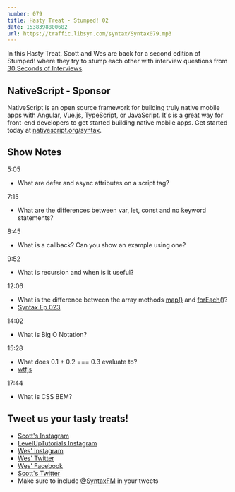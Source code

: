 ```yaml
---
number: 079
title: Hasty Treat - Stumped! 02
date: 1538398800682
url: https://traffic.libsyn.com/syntax/Syntax079.mp3
---
```


In this Hasty Treat, Scott and Wes are back for a second edition of Stumped! where they try to stump each other with interview questions from [30 Seconds of Interviews](https://30secondsofinterviews.org/). 

## NativeScript - Sponsor

NativeScript is an open source framework for building truly native mobile apps with Angular, Vue.js, TypeScript, or JavaScript. It's is a great way for front-end developers to get started building native mobile apps. Get started today at [nativescript.org/syntax](https://nativescript.org/syntax).

## Show Notes

5:05

* What are defer and async attributes on a script tag?

7:15 

* What are the differences between var, let, const and no keyword statements?

8:45 

* What is a callback? Can you show an example using one?

9:52 

* What is recursion and when is it useful?

12:06 

* What is the difference between the array methods [map()](https://developer.mozilla.org/en-US/docs/Web/JavaScript/Reference/Global_Objects/Array/map) and [forEach()](https://developer.mozilla.org/en-US/docs/Web/JavaScript/Reference/Global_Objects/Array/forEach)?
* [Syntax Ep 023](https://syntax.fm/show/023/web-development-in-2017-and-and-a-look-ahead-at-2018)

14:02

* What is Big O Notation?

15:28

* What does 0.1 + 0.2 === 0.3 evaluate to?
* [wtfjs](https://wtfjs.com/)

17:44

* What is CSS BEM?

## Tweet us your tasty treats!

* [Scott's Instagram](https://www.instagram.com/stolinski/)
* [LevelUpTutorials Instagram](https://www.instagram.com/LevelUpTutorials/)
* [Wes' Instagram](https://www.instagram.com/wesbos/)
* [Wes' Twitter](https://twitter.com/wesbos)
* [Wes' Facebook](https://www.facebook.com/wesbos.developer)
* [Scott's Twitter](https://twitter.com/stolinski)
* Make sure to include [@SyntaxFM](https://twitter.com/SyntaxFM) in your tweets
